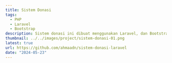 ```yaml
---
title: Sistem Donasi
tags:
  - PHP
  - Laravel
  - Bootstrap
description: Sistem donasi ini dibuat menggunakan Laravel, dan Bootstrap
thumbnail: ../../images/project/sistem-donasi-01.png
latest: true
url: https://github.com/ahmaadn/sistem-donasi-laravel
date: "2024-05-23"
---
```

